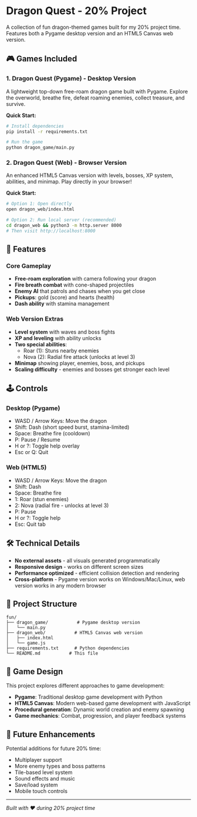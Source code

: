 # Dragon Quest - 20% Project

A collection of fun dragon-themed games built for my 20% project time. Features both a Pygame desktop version and an HTML5 Canvas web version.

## 🎮 Games Included

### 1. Dragon Quest (Pygame) - Desktop Version
A lightweight top-down free-roam dragon game built with Pygame. Explore the overworld, breathe fire, defeat roaming enemies, collect treasure, and survive.

**Quick Start:**
```bash
# Install dependencies
pip install -r requirements.txt

# Run the game
python dragon_game/main.py
```

### 2. Dragon Quest (Web) - Browser Version
An enhanced HTML5 Canvas version with levels, bosses, XP system, abilities, and minimap. Play directly in your browser!

**Quick Start:**
```bash
# Option 1: Open directly
open dragon_web/index.html

# Option 2: Run local server (recommended)
cd dragon_web && python3 -m http.server 8000
# Then visit http://localhost:8000
```

## 🎯 Features

### Core Gameplay
- **Free-roam exploration** with camera following your dragon
- **Fire breath combat** with cone-shaped projectiles
- **Enemy AI** that patrols and chases when you get close
- **Pickups**: gold (score) and hearts (health)
- **Dash ability** with stamina management

### Web Version Extras
- **Level system** with waves and boss fights
- **XP and leveling** with ability unlocks
- **Two special abilities**:
  - Roar (1): Stuns nearby enemies
  - Nova (2): Radial fire attack (unlocks at level 3)
- **Minimap** showing player, enemies, boss, and pickups
- **Scaling difficulty** - enemies and bosses get stronger each level

## 🕹️ Controls

### Desktop (Pygame)
- WASD / Arrow Keys: Move the dragon
- Shift: Dash (short speed burst, stamina-limited)
- Space: Breathe fire (cooldown)
- P: Pause / Resume
- H or ?: Toggle help overlay
- Esc or Q: Quit

### Web (HTML5)
- WASD / Arrow Keys: Move the dragon
- Shift: Dash
- Space: Breathe fire
- 1: Roar (stun enemies)
- 2: Nova (radial fire - unlocks at level 3)
- P: Pause
- H or ?: Toggle help
- Esc: Quit tab

## 🛠️ Technical Details

- **No external assets** - all visuals generated programmatically
- **Responsive design** - works on different screen sizes
- **Performance optimized** - efficient collision detection and rendering
- **Cross-platform** - Pygame version works on Windows/Mac/Linux, web version works in any modern browser

## 📁 Project Structure

```
fun/
├── dragon_game/           # Pygame desktop version
│   └── main.py
├── dragon_web/           # HTML5 Canvas web version
│   ├── index.html
│   └── game.js
├── requirements.txt      # Python dependencies
└── README.md           # This file
```

## 🎨 Game Design

This project explores different approaches to game development:
- **Pygame**: Traditional desktop game development with Python
- **HTML5 Canvas**: Modern web-based game development with JavaScript
- **Procedural generation**: Dynamic world creation and enemy spawning
- **Game mechanics**: Combat, progression, and player feedback systems

## 🚀 Future Enhancements

Potential additions for future 20% time:
- Multiplayer support
- More enemy types and boss patterns
- Tile-based level system
- Sound effects and music
- Save/load system
- Mobile touch controls

---

*Built with ❤️ during 20% project time*


